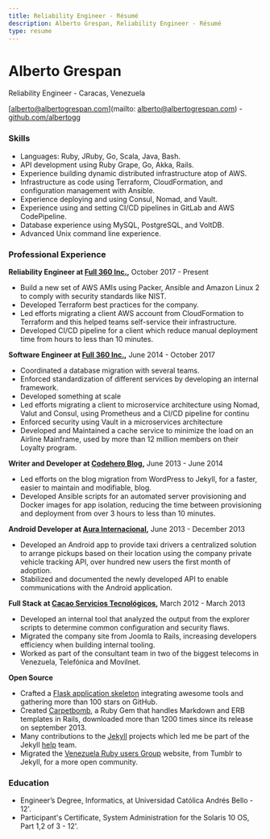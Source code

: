 ```yaml
---
title: Reliability Engineer - Résumé
description: Alberto Grespan, Reliability Engineer - Résumé
type: resume
---
```


# Alberto Grespan

Reliability Engineer - Caracas, Venezuela

[alberto@albertogrespan.com](mailto: alberto@albertogrespan.com) -
[github.com/albertogg][github]

### Skills

- Languages: Ruby, JRuby, Go, Scala, Java, Bash.
- API development using Ruby Grape, Go, Akka, Rails.
- Experience building dynamic distributed infrastructure atop of AWS.
- Infrastructure as code using Terraform, CloudFormation, and configuration
  management with Ansible.
- Experience deploying and using Consul, Nomad, and Vault.
- Experience using and setting CI/CD pipelines in GitLab and AWS CodePipeline.
- Database experience using MySQL, PostgreSQL, and VoltDB.
- Advanced Unix command line experience.

### Professional Experience

**Reliability Engineer at [Full 360 Inc.][full360],** October 2017 - Present

- Build a new set of AWS AMIs using Packer, Ansible and Amazon Linux 2 to comply
  with security standards like NIST.
- Developed Terraform best practices for the company.
- Led efforts migrating a client AWS account from CloudFormation to Terraform
  and this helped teams self-service their infrastructure.
- Developed CI/CD pipeline for a client which reduce manual deployment time from
  hours to less than 10 minutes.

**Software Engineer at [Full 360 Inc.][full360],** June 2014 - October 2017

- Coordinated a database migration with several teams.
- Enforced standardization of different services by developing an internal
  framework.
- Developed something at scale
- Led efforts migrating a client to microservice architecture using Nomad,
  Valut and Consul, using Prometheus and a CI/CD pipeline for continu
- Enforced security using Vault in a microservices architecture
- Developed and Maintained a cache service to minimize the load on an Airline
  Mainframe, used by more than 12 million members on their Loyalty program.

**Writer and Developer at [Codehero Blog](http://codehero.co),** June 2013 - June 2014

- Led efforts on the blog migration from WordPress to Jekyll, for a faster,
  easier to maintain and modifiable, blog.
- Developed Ansible scripts for an automated server provisioning and Docker
  images for app isolation, reducing the time between provisioning and
  deployment from over 3 hours to less than 10 minutes.

**Android Developer at [Aura Internacional](http://www.tuaura.com/),** June 2013 - December 2013

- Developed an Android app to provide taxi drivers a centralized solution to
  arrange pickups based on their location using the company private vehicle
  tracking API, over hundred new users the first month of adoption.
- Stabilized and documented the newly developed API to enable communications
  with the Android application.

**Full Stack at [Cacao Servicios Tecnológicos](http://cacaoenbytes.com/),** March 2012 - March 2013

- Developed an internal tool that analyzed the output from the explorer scripts
  to determine common configuration and security flaws.
- Migrated the company site from Joomla to Rails, increasing developers
  efficiency when building internal tooling.
- Worked as part of the consultant team in two of the biggest telecoms in
  Venezuela, Telefónica and Movilnet.

**Open Source**

- Crafted a [Flask application skeleton][flask] integrating awesome tools and
  gathering more than 100 stars on GitHub.
- Created [Carpetbomb][carpetbomb], a Ruby Gem that handles Markdown and ERB
  templates in Rails, downloaded more than 1200 times since its release on
  september 2013.
- Many contributions to the [Jekyll][jekyll] projects which led me be part of
  the Jekyll [help][help] team.
- Migrated the [Venezuela Ruby users Group][rubyve] website, from Tumblr to
  Jekyll, for a more open community.

### Education

- Engineer’s Degree, Informatics, at Universidad Católica Andrés Bello - 12'.
- Participant's Certificate, System Administration for the Solaris 10 OS, Part
  1,2 of 3 - 12'.


[github]: https://github.com/albertogg
[full360]: http://www.full360.com

[albertogg]: https://github.com/albertogg/albertogg.github.com
[flask]: https://github.com/albertogg/flask-bootstrap-skel
[carpetbomb]: https://github.com/albertogg/carpetbomb
[help]: https://github.com/jekyll/jekyll-help
[jekyll]: https://github.com/jekyll/jekyll
[rubyve]: https://ruby-ve.github.io
[prose]: http://prose.io
